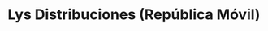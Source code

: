 ---
title: "Lys Distribuciones (República Móvil)"
url: /sevilla/lys-distribuciones-republica-movil/
shop: teléfono móvil
---